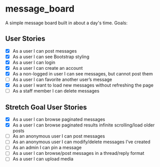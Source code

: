 # message_board

A simple message board built in about a day's time.  Goals:

## User Stories

- [x] As a user I can post messages
- [x] As a user I can see Bootstrap styling
- [x] As a user I can login
- [x] As a user I can create an account
- [x] As a non-logged in user I can see messages, but cannot post them
- [ ] As a user I can favorite another user’s message
- [x] As a user I want to load new messages without refreshing the page
- [ ] As a staff member I can delete messages

## Stretch Goal User Stories

- [x] As a user I can browse paginated messages
- [x] As a user I can browse paginated results infinite scrolling/load older posts
- [ ] As an anonymous user I can post messages
- [ ] As an anonymous user I can modify/delete messages I’ve created
- [ ] As an admin I can pin a message
- [ ] As a user I can browse/post messages in a thread/reply format
- [ ] As a user I can upload media
